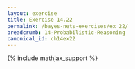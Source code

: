 ```yaml
---
layout: exercise
title: Exercise 14.22
permalink: /bayes-nets-exercises/ex_22/
breadcrumb: 14-Probabilistic-Reasoning
canonical_id: ch14ex22
---
```


{% include mathjax_support %}

